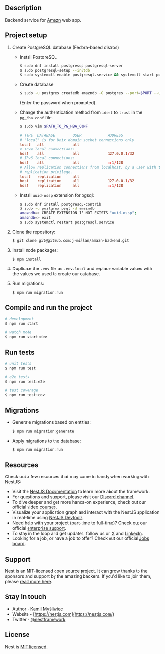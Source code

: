 ## Description

Backend service for [Amazn](https://github.com/j-millan/amazn) web app.

## Project setup
1. Create PostgreSQL database (Fedora-based distros)
	*  Install PostgreSQL
		```bash
		$ sudo dnf install postgresql postgresql-server
		$ sudo postgresql-setup --initdb
		$ sudo systemctl enable postgresql.service && systemctl start postgresql.service
		```
	* Create database
		```bash
		$ sudo -u postgres createdb amazndb -O postgres --port=$PORT --username=$USERNAME --password
		```
		(Enter the password when prompted).
	
	* Change the authentication method from `ident` to `trust` in the `pg_hba.conf` file. 
		```bash
		$ sudo vim $PATH_TO_PG_HBA_CONF 
		```
		```conf
		# TYPE  DATABASE        USER            ADDRESS                 METHOD
		# "local" is for Unix domain socket connections only
		local   all             all                                     peer
		# IPv4 local connections:
		host    all             all             127.0.0.1/32            ident <-- change to trust
		# IPv6 local connections:
		host    all             all             ::1/128                 ident <-- change to trust
		# Allow replication connections from localhost, by a user with the
		# replication privilege.
		local   replication     all                                     peer
		host    replication     all             127.0.0.1/32            ident <-- change to trust
		host    replication     all             ::1/128                	ident <-- change to trust
		```
		
	* Install `uuid-ossp` extension for pgsql:
		```bash
		$ sudo dnf install postgresql-contrib
		$ sudo -u postgres psql -d amazndb
		amazndb=> CREATE EXTENSION IF NOT EXISTS "uuid-ossp"; 
		amazndb=> exit
		$ sudo systemctl restart postgresql.service
		``` 
2. Clone the repository:
	```bash
	$ git clone git@github.com:j-millan/amazn-backend.git
	```

3. Install node packages:
	```bash
	$ npm install
	```
4. Duplicate the `.env` file as `.env.local` and replace variable values with the values we used to create our database.

5. Run migrations:
	```bash
	$ npm run migration:run
	```

## Compile and run the project
```bash
# development
$ npm run start

# watch mode
$ npm run start:dev
```

## Run tests

```bash
# unit tests
$ npm run test

# e2e tests
$ npm run test:e2e

# test coverage
$ npm run test:cov
```

## Migrations
* Generate migrations based on entities:
	```bash
	$ npm run migration:generate
	``` 
* Apply migrations to the database:
	```bash
	$ npm run migration:run
	```
## Resources

Check out a few resources that may come in handy when working with NestJS:

- Visit the [NestJS Documentation](https://docs.nestjs.com) to learn more about the framework.
- For questions and support, please visit our [Discord channel](https://discord.gg/G7Qnnhy).
- To dive deeper and get more hands-on experience, check out our official video [courses](https://courses.nestjs.com/).
- Visualize your application graph and interact with the NestJS application in real-time using [NestJS Devtools](https://devtools.nestjs.com).
- Need help with your project (part-time to full-time)? Check out our official [enterprise support](https://enterprise.nestjs.com).
- To stay in the loop and get updates, follow us on [X](https://x.com/nestframework) and [LinkedIn](https://linkedin.com/company/nestjs).
- Looking for a job, or have a job to offer? Check out our official [Jobs board](https://jobs.nestjs.com).

## Support

Nest is an MIT-licensed open source project. It can grow thanks to the sponsors and support by the amazing backers. If you'd like to join them, please [read more here](https://docs.nestjs.com/support).

## Stay in touch

- Author - [Kamil Myśliwiec](https://twitter.com/kammysliwiec)
- Website - [https://nestjs.com](https://nestjs.com/)
- Twitter - [@nestframework](https://twitter.com/nestframework)

## License

Nest is [MIT licensed](https://github.com/nestjs/nest/blob/master/LICENSE).
